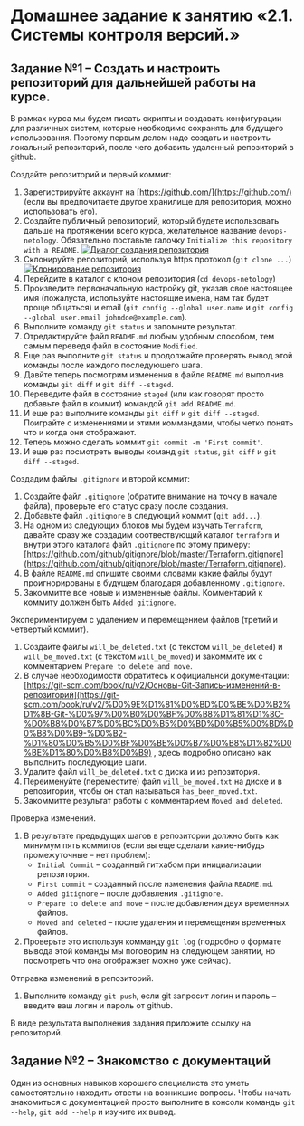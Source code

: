 # Домашнее задание к занятию «2.1. Системы контроля версий.»

## Задание №1 – Создать и настроить репозиторий для дальнейшей работы на курсе.

В рамках курса мы будем писать скрипты и создавать конфигурации для различных систем, которые необходимо сохранять для будущего использования. Поэтому первым делом надо создать и настроить локальный репозиторий, после чего добавить удаленный репозиторий в github.

Создайте репозиторий и первый коммит:

1. Зарегистрируйте аккаунт на [https://github.com/](https://github.com/) (если вы предпочитаете другое хранилище для репозитория, можно использовать его).
2. Создайте публичный репозиторий, который будете использовать дальше на протяжении всего курса, желательное название `devops-netology`. Обязательно поставьте галочку `Initialize this repository with a README`. [![Диалог создания репозитория](https://github.com/netology-code/sysadm-homeworks/raw/devsys10/02-git-01-vcs/img/github-new-repo-1.jpg)](https://github.com/netology-code/sysadm-homeworks/blob/devsys10/02-git-01-vcs/img/github-new-repo-1.jpg)
3. Склонируйте репозиторий, используя https протокол (`git clone ...`) [![Клонирование репозитория](https://github.com/netology-code/sysadm-homeworks/raw/devsys10/02-git-01-vcs/img/github-clone-repo-https.jpg)](https://github.com/netology-code/sysadm-homeworks/blob/devsys10/02-git-01-vcs/img/github-clone-repo-https.jpg)
4. Перейдите в каталог с клоном репозитория (`cd devops-netology`)
5. Произведите первоначальную настройку git, указав свое настоящее имя (пожалуста, используйте настоящие имена, нам так будет проще общаться) и email (`git config --global user.name` и `git config --global user.email johndoe@example.com`).
6. Выполните команду `git status` и запомните результат.
7. Отредактируйте файл `README.md` любым удобным способом, тем самым переведя файл в состояние `Modified`.
8. Еще раз выполните `git status` и продолжайте проверять вывод этой команды после каждого последующего шага.
9. Давйте теперь посмотрим изменения в файле `README.md` выполнив команды `git diff` и `git diff --staged`.
10. Переведите файл в состояние `staged` (или как говорят просто добавьте файл в коммит) командой `git add README.md`.
11. И еще раз выполните команды `git diff` и `git diff --staged`. Поиграйте с изменениями и этими коммандами, чтобы четко понять что и когда они отображают.
12. Теперь можно сделать коммит `git commit -m 'First commit'`.
13. И еще раз посмотреть выводы команд `git status`, `git diff` и `git diff --staged`.

Создадим файлы `.gitignore` и второй коммит:

1. Создайте файл `.gitignore` (обратите внимание на точку в начале файла), проверьте его статус сразу после создания.
2. Добавьте файл `.gitignore` в следующий коммит (`git add...`).
3. На одном из следующих блоков мы будем изучать `Terraform`, давайте сразу же создадим соотвествующий каталог `terraform` и внутри этого каталога файл `.gitignore` по этому примеру: [https://github.com/github/gitignore/blob/master/Terraform.gitignore](https://github.com/github/gitignore/blob/master/Terraform.gitignore).
4. В файле `README.md` опишите своими словами какие файлы будут проигнорированы в будущем благодаря добавленному `.gitignore`.
5. Закоммитте все новые и измененные файлы. Комментарий к коммиту должен быть `Added gitignore`.

Экспериментируем с удалением и перемещением файлов (третий и четвертый коммит).

1. Создайте файлы `will_be_deleted.txt` (с текстом `will_be_deleted`) и `will_be_moved.txt` (с текстом `will_be_moved`) и закоммите их с комментарием `Prepare to delete and move`.
2. В случае необходимости обратитесь к официальной документации: [https://git-scm.com/book/ru/v2/Основы-Git-Запись-изменений-в-репозиторий](https://git-scm.com/book/ru/v2/%D0%9E%D1%81%D0%BD%D0%BE%D0%B2%D1%8B-Git-%D0%97%D0%B0%D0%BF%D0%B8%D1%81%D1%8C-%D0%B8%D0%B7%D0%BC%D0%B5%D0%BD%D0%B5%D0%BD%D0%B8%D0%B9-%D0%B2-%D1%80%D0%B5%D0%BF%D0%BE%D0%B7%D0%B8%D1%82%D0%BE%D1%80%D0%B8%D0%B9) , здесь подробно описано как выполнить последующие шаги.
3. Удалите файл `will_be_deleted.txt` с диска и из репозитория.
4. Переименуйте (переместите) файл `will_be_moved.txt` на диске и в репозитории, чтобы он стал называться `has_been_moved.txt`.
5. Закоммитте результат работы с комментарием `Moved and deleted`.

Проверка изменений.

1. В результате предыдущих шагов в репозитории должно быть как минимум пять коммитов (если вы еще сделали какие-нибудь промежуточные – нет проблем):
   * `Initial Commit` – созданный гитхабом при инициализации репозитория.
   * `First commit` – созданный после изменения файла `README.md`.
   * `Added gitignore` – после добавления `.gitignore`.
   * `Prepare to delete and move` – после добавления двух временных файлов.
   * `Moved and deleted` – после удаления и перемещения временных файлов.
2. Проверьте это используя комманду `git log` (подробно о формате вывода этой команды мы поговорим на следующем занятии, но посмотреть что она отображает можно уже сейчас).

Отправка изменений в репозиторий.

1. Выполните команду `git push`, если git запросит логин и пароль – введите ваш логин и пароль от github.

В виде результата выполнения задания приложите ссылку на репозиторий.

## Задание №2 – Знакомство с документаций

Один из основных навыков хорошего специалиста это уметь самостоятельно находить ответы на возникшие вопросы. Чтобы начать знакомиться с документацией просто выполните в консоли команды `git --help`, `git add --help` и изучите их вывод.

